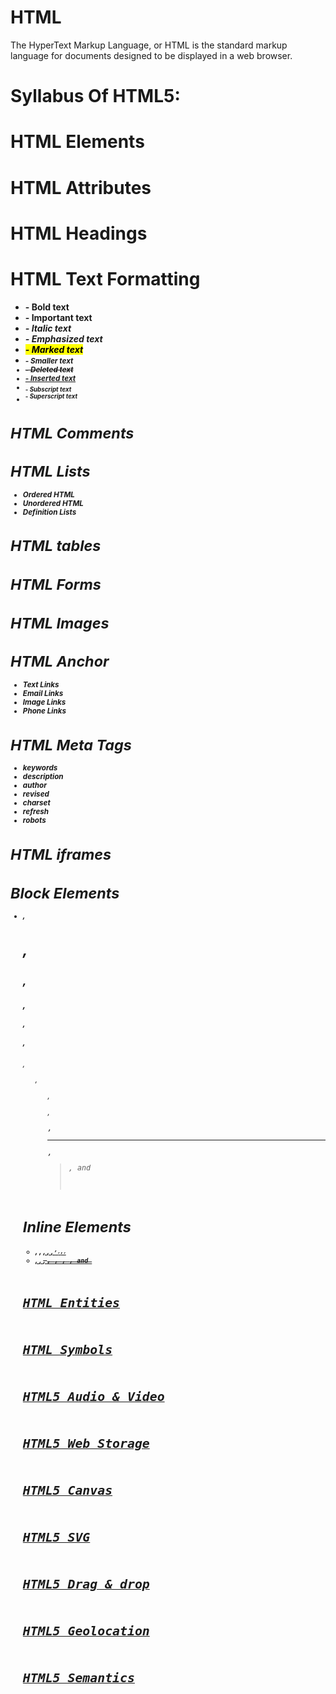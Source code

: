 # HTML
The HyperText Markup Language, or HTML is the standard markup language for documents designed to be displayed in a web browser. 

#                                             Syllabus Of HTML5:
# HTML Elements
# HTML Attributes
# HTML Headings
# HTML Text Formatting
- <b> - Bold text
- <strong> - Important text
- <i> - Italic text
- <em> - Emphasized text
- <mark> - Marked text
- <small> - Smaller text
- <del> - Deleted text
- <ins> - Inserted text
- <sub> - Subscript text
- <sup> - Superscript text
# HTML Comments
# HTML Lists
- Ordered HTML
- Unordered HTML
- Definition Lists
# HTML tables
# HTML Forms
# HTML Images 
# HTML Anchor
- Text Links
- Email Links
- Image Links
- Phone Links
# HTML Meta Tags
- keywords
- description
- author
- revised
- charset
- refresh
- robots
# HTML iframes
# Block Elements
- <p>, <h1>, <h2>, <h3>, <h4>, <h5>, <h6>, <ul>, <ol>, <dl>, <pre>, <hr />, <blockquote>, and <address>
# Inline Elements
- <b>, <i>, <u>, <em>, <strong>, <sup>, <sub>, <big>, <small>, <li>, <ins>, <del>, <code>, <cite>, <dfn>, <kbd>, and <var>
# HTML Entities
# HTML Symbols
# HTML5 Audio & Video
# HTML5 Web Storage
# HTML5 Canvas
# HTML5 SVG
# HTML5 Drag & drop
# HTML5 Geolocation
# HTML5 Semantics